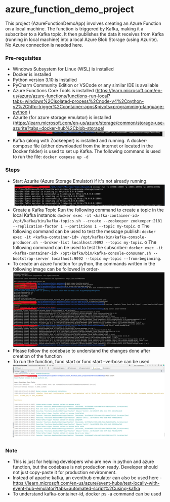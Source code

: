 # azure_function_demo_project

This project (AzureFunctionDemoApp) involves creating an Azure Function on a local machine. The function is triggered by Kafka, making it a subscriber to a Kafka topic. It then publishes the data it receives from Kafka (running in local machine) into a local Azure Blob Storage (using Azurite). No Azure connection is needed here.

### Pre-requisites

-	Windows Subsystem for Linux (WSL) is installed
-	Docker is installed
-	Python version 3.10 is installed
-	PyCharm Community Edition or VSCode or any similar IDE is available
-	Azure Functions Core Tools is installed (https://learn.microsoft.com/en-us/azure/azure-functions/functions-run-local?tabs=windows%2Cisolated-process%2Cnode-v4%2Cpython-v2%2Chttp-trigger%2Ccontainer-apps&pivots=programming-language-python )
-	Azurite (for azure storage emulator) is installed (https://learn.microsoft.com/en-us/azure/storage/common/storage-use-azurite?tabs=docker-hub%2Cblob-storage)
![img_4.png](img_4.png)
-	Kafka (along with Zookeeper) is installed and running. A docker-compose file (either downloaded from the internet or located in the Docker folder) is used to set up Kafka. The following command is used to run the file:
     `docker compose up -d`


### Steps

  - Start Azurite (Azure Storage Emulator) if it's not already running.
![img_5.png](img_5.png)
  -	Create a Kafka Topic
      Run the following command to create a topic in the local Kafka instance:
      `docker exec -it <kafka-container-id> /opt/kafka/bin/kafka-topics.sh --create --zookeeper zookeeper:2181 --replication-factor 1 --partitions 1 --topic my-topic`.
       o	The following command can be used to test the message publish:
       `docker exec -it <kafka-container-id> /opt/kafka/bin/kafka-console-producer.sh --broker-list localhost:9092 --topic my-topic`.
       o	The following command can be used to test the subscriber:
       `docker exec -it <kafka-container-id> /opt/kafka/bin/kafka-console-consumer.sh --bootstrap-server localhost:9092 --topic my-topic --from-beginning`.
-	To create an azure function for python, the commands written in the following image can be followed in order-
![img_6.png](img_6.png)
-	Please follow the codebase to understand the changes done after creation of the function
-	To run the function, func start or func start –verbose can be used
![img_7.png](img_7.png)


### Note

-	This is just for helping developers who are new in python and azure function, but the codebase is not production ready. Developer should not just copy-paste it for production environment.
-	Instead of apache kafka, an eventhub emulator can also be used here -  https://learn.microsoft.com/en-us/azure/event-hubs/test-locally-with-event-hub-emulator?tabs=automated-script%2Cusing-kafka
-	To understand kafka-container-id, docker ps -a command can be used
